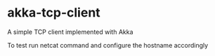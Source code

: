 # akka-tcp-client
A simple TCP client implemented with Akka

To test run netcat command and configure the hostname accordingly
